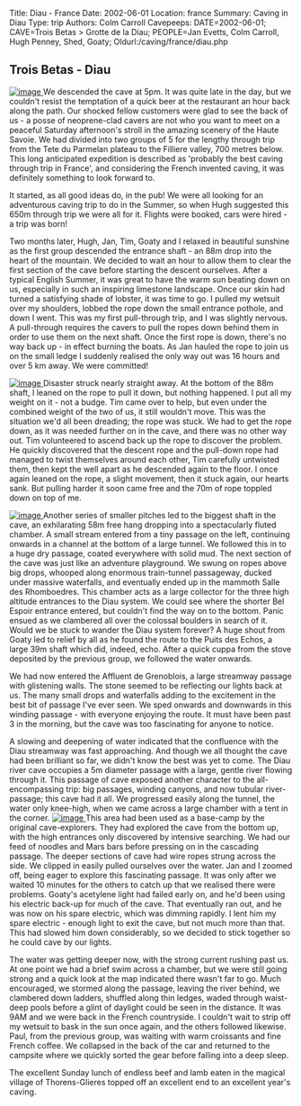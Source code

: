 Title: Diau - France
Date: 2002-06-01
Location: france
Summary: Caving in Diau
Type: trip
Authors: Colm Carroll
Cavepeeps: DATE=2002-06-01; CAVE=Trois Betas > Grotte de la Diau; PEOPLE=Jan Evetts, Colm Carroll, Hugh Penney, Shed, Goaty;
Oldurl:/caving/france/diau.php


##  Trois Betas - Diau 

[ ![image](/caving/old/france/images/group_tn.jpg) ](/caving/old/france/images/group.jpg) We descended the cave at 5pm. It was quite late in the day, but we couldn't resist the temptation of a quick beer at the restaurant an hour back along the path. Our shocked fellow customers were glad to see the back of us - a posse of neoprene-clad cavers are not who you want to meet on a peaceful Saturday afternoon's stroll in the amazing scenery of the Haute Savoie. We had divided into two groups of 5 for the lengthy through trip from the Tete du Parmelan plateau to the Filliere valley, 700 metres below. This long anticipated expedition is described as 'probably the best caving through trip in France', and considering the French invented caving, it was definitely something to look forward to. 

It started, as all good ideas do, in the pub! We were all looking for an adventurous caving trip to do in the Summer, so when Hugh suggested this 650m through trip we were all for it. Flights were booked, cars were hired - a trip was born! 

Two months later, Hugh, Jan, Tim, Goaty and I relaxed in beautiful sunshine as the first group descended the entrance shaft - an 88m drop into the heart of the mountain. We decided to wait an hour to allow them to clear the first section of the cave before starting the descent ourselves. After a typical English Summer, it was great to have the warm sun beating down on us, especially in such an inspiring limestone landscape. Once our skin had turned a satisfying shade of lobster, it was time to go. I pulled my wetsuit over my shoulders, lobbed the rope down the small entrance pothole, and down I went. This was my first pull-through trip, and I was slightly nervous. A pull-through requires the cavers to pull the ropes down behind them in order to use them on the next shaft. Once the first rope is down, there's no way back up - in effect burning the boats. As Jan hauled the rope to join us on the small ledge I suddenly realised the only way out was 16 hours and over 5 km away. We were committed! 

[ ![image](/caving/old/france/images/ledge_tn.jpg) ](/caving/old/france/images/ledge.jpg) Disaster struck nearly straight away. At the bottom of the 88m shaft, I leaned on the rope to pull it down, but nothing happened. I put all my weight on it - not a budge. Tim came over to help, but even under the combined weight of the two of us, it still wouldn't move. This was the situation we'd all been dreading; the rope was stuck. We had to get the rope down, as it was needed further on in the cave, and there was no other way out. Tim volunteered to ascend back up the rope to discover the problem. He quickly discovered that the descent rope and the pull-down rope had managed to twist themselves around each other, Tim carefully untwisted them, then kept the well apart as he descended again to the floor. I once again leaned on the rope, a slight movement, then it stuck again, our hearts sank. But pulling harder it soon came free and the 70m of rope toppled down on top of me. 

[ ![image](/caving/old/france/images/pitch_tn.jpg) ](/caving/old/france/images/pitch.jpg) Another series of smaller pitches led to the biggest shaft in the cave, an exhilarating 58m free hang dropping into a spectacularly fluted chamber. A small stream entered from a tiny passage on the left, continuing onwards in a channel at the bottom of a large tunnel. We followed this in to a huge dry passage, coated everywhere with solid mud. The next section of the cave was just like an adventure playground. We swung on ropes above big drops, whooped along enormous train-tunnel passageway, ducked under massive waterfalls, and eventually ended up in the mammoth Salle des Rhomboedres. This chamber acts as a large collector for the three high altitude entrances to the Diau system. We could see where the shorter Bel Espoir entrance entered, but couldn't find the way on to the bottom. Panic ensued as we clambered all over the colossal boulders in search of it. Would we be stuck to wander the Diau system forever? A huge shout from Goaty led to relief by all as he found the route to the Puits des Echos, a large 39m shaft which did, indeed, echo. After a quick cuppa from the stove deposited by the previous group, we followed the water onwards. 

We had now entered the Affluent de Grenoblois, a large streamway passage with glistening walls. The stone seemed to be reflecting our lights back at us. The many small drops and waterfalls adding to the excitement in the best bit of passage I've ever seen. We sped onwards and downwards in this winding passage - with everyone enjoying the route. It must have been past 3 in the morning, but the cave was too fascinating for anyone to notice. 

A slowing and deepening of water indicated that the confluence with the Diau streamway was fast approaching. And though we all thought the cave had been brilliant so far, we didn't know the best was yet to come. The Diau river cave occupies a 5m diameter passage with a large, gentle river flowing through it. This passage of cave exposed another character to the all-encompassing trip: big passages, winding canyons, and now tubular river-passage; this cave had it all. We progressed easily along the tunnel, the water only knee-high, when we came across a large chamber with a tent in the corner. [ ![image](/caving/old/france/images/knackered_tn.jpg) ](/caving/old/france/images/knackered.jpg) This area had been used as a base-camp by the original cave-explorers. They had explored the cave from the bottom up, with the high entrances only discovered by intensive searching. We had our feed of noodles and Mars bars before pressing on in the cascading passage. The deeper sections of cave had wire ropes strung across the side. We clipped in easily pulled ourselves over the water. Jan and I zoomed off, being eager to explore this fascinating passage. It was only after we waited 10 minutes for the others to catch up that we realised there were problems. Goaty's acetylene light had failed early on, and he'd been using his electric back-up for much of the cave. That eventually ran out, and he was now on his spare electric, which was dimming rapidly. I lent him my spare electric - enough light to exit the cave, but not much more than that. This had slowed him down considerably, so we decided to stick together so he could cave by our lights. 

The water was getting deeper now, with the strong current rushing past us. At one point we had a brief swim across a chamber, but we were still going strong and a quick look at the map indicated there wasn't far to go. Much encouraged, we stormed along the passage, leaving the river behind, we clambered down ladders, shuffled along thin ledges, waded through waist-deep pools before a glint of daylight could be seen in the distance. It was 9AM and we were back in the French countryside. I couldn't wait to strip off my wetsuit to bask in the sun once again, and the others followed likewise. Paul, from the previous group, was waiting with warm croissants and fine French coffee. We collapsed in the back of the car and returned to the campsite where we quickly sorted the gear before falling into a deep sleep. 

The excellent Sunday lunch of endless beef and lamb eaten in the magical village of Thorens-Glieres topped off an excellent end to an excellent year's caving. 
